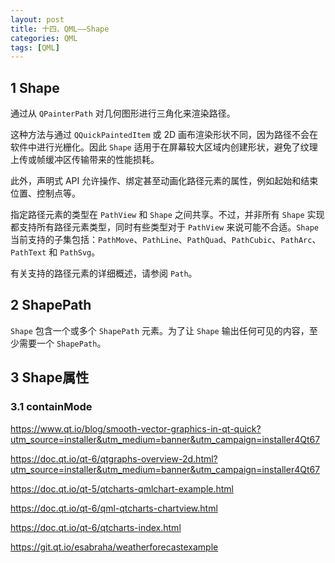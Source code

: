 ```yaml
---
layout: post
title: 十四、QML——Shape
categories: QML
tags: [QML]
---
```


## 1 Shape

通过从 `QPainterPath` 对几何图形进行三角化来渲染路径。

这种方法与通过 `QQuickPaintedItem` 或 2D 画布渲染形状不同，因为路径不会在软件中进行光栅化。因此 `Shape` 适用于在屏幕较大区域内创建形状，避免了纹理上传或帧缓冲区传输带来的性能损耗。

此外，声明式 API 允许操作、绑定甚至动画化路径元素的属性，例如起始和结束位置、控制点等。

指定路径元素的类型在 `PathView` 和 `Shape` 之间共享。不过，并非所有 `Shape` 实现都支持所有路径元素类型，同时有些类型对于 `PathView` 来说可能不合适。`Shape` 当前支持的子集包括：`PathMove`、`PathLine`、`PathQuad`、`PathCubic`、`PathArc`、`PathText` 和 `PathSvg`。

有关支持的路径元素的详细概述，请参阅 `Path`。

## 2 ShapePath

`Shape` 包含一个或多个 `ShapePath` 元素。为了让 `Shape` 输出任何可见的内容，至少需要一个 `ShapePath`。

## 3 Shape属性

### 3.1 containMode

https://www.qt.io/blog/smooth-vector-graphics-in-qt-quick?utm_source=installer&utm_medium=banner&utm_campaign=installer4Qt67

https://doc.qt.io/qt-6/qtgraphs-overview-2d.html?utm_source=installer&utm_medium=banner&utm_campaign=installer4Qt67

https://doc.qt.io/qt-5/qtcharts-qmlchart-example.html

https://doc.qt.io/qt-6/qml-qtcharts-chartview.html

https://doc.qt.io/qt-6/qtcharts-index.html

https://git.qt.io/esabraha/weatherforecastexample